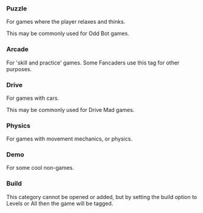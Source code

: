 ### Puzzle
For games where the player relaxes and thinks.

This may be commonly used for Odd Bot games.

### Arcade
For 'skill and practice' games. Some Fancaders use this tag for other purposes.

### Drive
For games with cars.

This may be commonly used for Drive Mad games.

### Physics
For games with movement mechanics, or physics.

### Demo
For some cool non-games.

### Build
This category cannot be opened or added, but by setting the build option to Levels or All then the game will be tagged.
